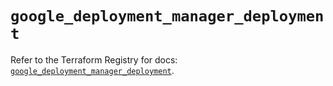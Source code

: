 # `google_deployment_manager_deployment`

Refer to the Terraform Registry for docs: [`google_deployment_manager_deployment`](https://registry.terraform.io/providers/hashicorp/google/6.49.1/docs/resources/deployment_manager_deployment).
